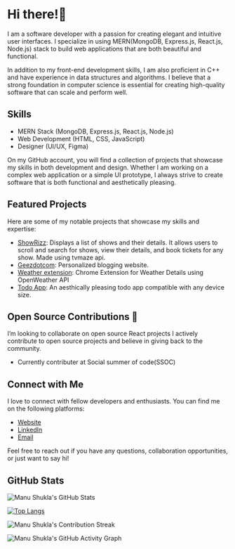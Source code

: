 # Hi there!👋 

I am a software developer with a passion for creating elegant and intuitive user interfaces. I specialize in using  MERN(MongoDB, Express.js, React.js, Node.js) stack to build web applications that are both beautiful and functional.

 In addition to my front-end development skills, I am also proficient in C++ and have experience in data structures and algorithms. I believe that a strong foundation in computer science is essential for creating high-quality software that can scale and perform well.

## Skills
- MERN Stack (MongoDB, Express.js, React.js, Node.js)
- Web Development (HTML, CSS, JavaScript)
- Designer (UI/UX, Figma)

On my GitHub account, you will find a collection of projects that showcase my skills in both development and design. Whether I am working on a complex web application or a simple UI prototype, I always strive to create software that is both functional and aesthetically pleasing.

## Featured Projects
Here are some of my notable projects that showcase my skills and expertise:

- [ShowRizz](https://github.com/manu31shukla/Show-Bizz): Displays a list of shows and their details. It allows users to scroll and search for shows, view their details, and book tickets for any show. Made using tvmaze api.
- [Geezdotcom](https://github.com/manu31shukla/Blogging-site): Personalized blogging website.
- [Weather extension](https://github.com/manu31shukla/Weather-extension): Chrome Extension for Weather Details using OpenWeather API
- [Todo App](https://github.com/manu31shukla/Todo-Application): An aesthically pleasing todo app compatible with any device size.

## Open Source Contributions 👯
I’m looking to collaborate on open source React projects
I actively contribute to open source projects and believe in giving back to the community. 

- Currently contributer at Social summer of code(SSOC)

## Connect with Me
I love to connect with fellow developers and enthusiasts. You can find me on the following platforms:

- [Website](https://manu31shukla.github.io/Chatbot/)
- [LinkedIn](https://www.linkedin.com/in/manu31shukla/)
- [Email](mailto:manu31shukla@email.com)

Feel free to reach out if you have any questions, collaboration opportunities, or just want to say hi!

## GitHub Stats
![Manu Shukla's GitHub Stats](https://github-readme-stats.vercel.app/api?username=manu31shukla&show_icons=true&theme=dark)

[![Top Langs](https://github-readme-stats.vercel.app/api/top-langs/?username=manu31shukla&layout=compact&theme=dark)](https://github.com/manu31shukla)

![Manu Shukla's Contribution Streak](https://github-readme-streak-stats.herokuapp.com/?user=manu31shukla&theme=dark)

![Manu Shukla's GitHub Activity Graph](https://activity-graph.herokuapp.com/graph?username=manu31shukla&theme=github)



